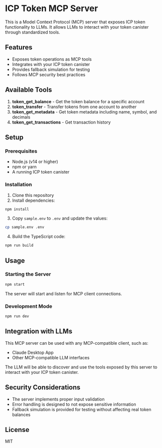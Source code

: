 # ICP Token MCP Server

This is a Model Context Protocol (MCP) server that exposes ICP token functionality to LLMs. It allows LLMs to interact with your token canister through standardized tools.

## Features

- Exposes token operations as MCP tools
- Integrates with your ICP token canister
- Provides fallback simulation for testing
- Follows MCP security best practices

## Available Tools

1. **token_get_balance** - Get the token balance for a specific account
2. **token_transfer** - Transfer tokens from one account to another
3. **token_get_metadata** - Get token metadata including name, symbol, and decimals
4. **token_get_transactions** - Get transaction history

## Setup

### Prerequisites

- Node.js (v14 or higher)
- npm or yarn
- A running ICP token canister

### Installation

1. Clone this repository
2. Install dependencies:

```bash
npm install
```

3. Copy `sample.env` to `.env` and update the values:

```bash
cp sample.env .env
```

4. Build the TypeScript code:

```bash
npm run build
```

## Usage

### Starting the Server

```bash
npm start
```

The server will start and listen for MCP client connections.

### Development Mode

```bash
npm run dev
```

## Integration with LLMs

This MCP server can be used with any MCP-compatible client, such as:

- Claude Desktop App
- Other MCP-compatible LLM interfaces

The LLM will be able to discover and use the tools exposed by this server to interact with your ICP token canister.

## Security Considerations

- The server implements proper input validation
- Error handling is designed to not expose sensitive information
- Fallback simulation is provided for testing without affecting real token balances

## License

MIT
